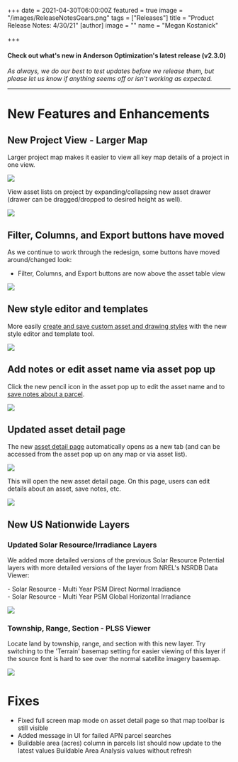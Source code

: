 +++
date = 2021-04-30T06:00:00Z
featured = true
image = "/images/ReleaseNotesGears.png"
tags = ["Releases"]
title = "Product Release Notes: 4/30/21"
[author]
image = ""
name = "Megan Kostanick"

+++
#### **Check out what's new in Anderson Optimization's latest release (v2.3.0)**

_As always, we do our best to test updates before we release them, but please let us know if anything seems off or isn't working as expected._

***

# **New Features and Enhancements**

## New Project View - Larger Map

Larger project map makes it easier to view all key map details of a project in one view.

![](/images/new_project_map_view.png)

View asset lists on project by expanding/collapsing new asset drawer (drawer can be dragged/dropped to desired height as well). 

![](/images/drawer_view.png)

## Filter, Columns, and Export buttons have moved

As we continue to work through the redesign, some buttons have moved around/changed look:

* Filter, Columns, and Export buttons are now above the asset table view

![](/images/new_columns_menu.png)

## New style editor and templates

More easily [create and save custom asset and drawing styles](https://docs.andersonopt.com/prospect/advanced-tools/custom-style-assets-and-drawings "create and save custom asset and drawing styles") with the new style editor and template tool.

![](/images/style_template_new.png)

## Add notes or edit asset name via asset pop up

Click the new pencil icon in the asset pop up to edit the asset name and to [save notes about a parcel](https://docs.andersonopt.com/prospect/reviewing-parcels/add-parcel-notes). 

![](/images/edit_asset.png)

## Updated asset detail page

The new [asset detail page](https://docs.andersonopt.com/prospect/advanced-tools/asset-detail-page "asset detail page") automatically opens as a new tab (and can be accessed from the asset pop up on any map or via asset list).

![](/images/asset_detail_new_tab.png)

This will open the new asset detail page. On this page, users can edit details about an asset, save notes, etc.

![](/images/asset_new_tab.png)

## New US Nationwide Layers

### Updated Solar Resource/Irradiance Layers

We added more detailed versions of the previous Solar Resource Potential layers with more detailed versions of the layer from NREL's NSRDB Data Viewer:

\- Solar Resource - Multi Year PSM Direct Normal Irradiance  
\- Solar Resource - Multi Year PSM Global Horizontal Irradiance

![](/images/solarresourcepotential.png)

### Township, Range, Section - PLSS Viewer

Locate land by township, range, and section with this new layer. Try switching to the 'Terrain' basemap setting for easier viewing of this layer if the source font is hard to see over the normal satellite  imagery basemap.

![](/images/plssviewer.png)

# Fixes

* Fixed full screen map mode on asset detail page so that map toolbar is still visible
* Added message in UI for failed APN parcel searches
* Buildable area (acres) column in parcels list should now update to the latest values Buildable Area Analysis values without refresh